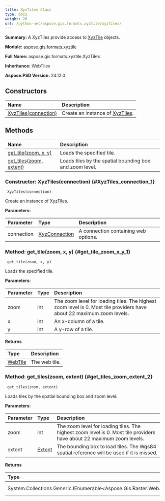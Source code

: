 ```yaml
---
title: XyzTiles Class
type: docs
weight: 20
url: /python-net/aspose.gis.formats.xyztile/xyztiles/
---
```


**Summary:** A XyzTiles provide access to [XyzTile](/psd/python-net/aspose.gis.formats.xyztile/xyztile/) objects.

**Module:** [aspose.gis.formats.xyztile](/psd/python-net/aspose.gis.formats.xyztile/)

**Full Name:** aspose.gis.formats.xyztile.XyzTiles

**Inheritance:** WebTiles

**Aspose.PSD Version:** 24.12.0

## **Constructors**
| **Name** | **Description** |
| :- | :- |
| [XyzTiles(connection)](#XyzTiles_connection_1) | Create an instance of [XyzTiles](/psd/python-net/aspose.gis.formats.xyztile/xyztiles/). |
## **Methods**
| **Name** | **Description** |
| :- | :- |
| [get_tile(zoom, x, y)](#get_tile_zoom_x_y_1) | Loads the specified tile. |
| [get_tiles(zoom, extent)](#get_tiles_zoom_extent_2) | Loads tiles by the spatial bounding box and zoom level. |


### Constructor: XyzTiles(connection) {#XyzTiles_connection_1}


```
 XyzTiles(connection) 
```

Create an instance of [XyzTiles](/psd/python-net/aspose.gis.formats.xyztile/xyztiles/).

**Parameters:**

| Parameter | Type | Description |
| :- | :- | :- |
| connection | [XyzConnection](/psd/python-net/aspose.gis.formats.xyztile/xyzconnection) | A connection containing web options. |

### Method: get_tile(zoom, x, y) {#get_tile_zoom_x_y_1}


```
 get_tile(zoom, x, y) 
```

Loads the specified tile.

**Parameters:**

| Parameter | Type | Description |
| :- | :- | :- |
| zoom | int | The zoom level for loading tiles. The highest zoom level is 0. Most tile providers have about 22 maximum zoom levels. |
| x | int | An x-column of a tile. |
| y | int | A y-row of a tile. |

**Returns**

| Type | Description |
| :- | :- |
| [WebTile](/psd/python-net/aspose.gis.raster.web/webtile/) | The web tile. |


### Method: get_tiles(zoom, extent) {#get_tiles_zoom_extent_2}


```
 get_tiles(zoom, extent) 
```

Loads tiles by the spatial bounding box and zoom level.

**Parameters:**

| Parameter | Type | Description |
| :- | :- | :- |
| zoom | int | The zoom level for loading tiles. The highest zoom level is 0. Most tile providers have about 22 maximum zoom levels. |
| extent | [Extent](/psd/python-net/aspose.gis/extent) | The bounding box to load tiles. The Wgs84 spatial reference will be used if it is missed. |

**Returns**

| Type | Description |
| :- | :- |
| System.Collections.Generic.IEnumerable<Aspose.Gis.Raster.Web.WebTile> | The web tiles. |



